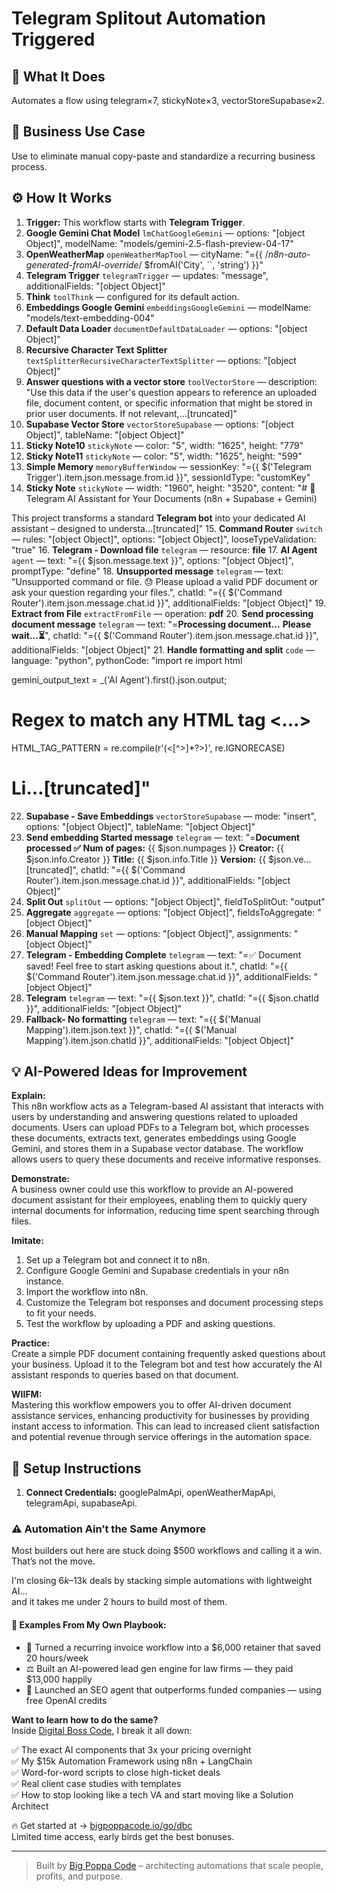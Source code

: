 # Telegram Splitout Automation Triggered
## 🚀 What It Does
Automates a flow using telegram×7, stickyNote×3, vectorStoreSupabase×2.

## 💼 Business Use Case
Use to eliminate manual copy-paste and standardize a recurring business process.

## ⚙️ How It Works
1. **Trigger:** This workflow starts with **Telegram Trigger**.
2. **Google Gemini Chat Model** `lmChatGoogleGemini` — options: "[object Object]", modelName: "models/gemini-2.5-flash-preview-04-17"
3. **OpenWeatherMap** `openWeatherMapTool` — cityName: "={{ /*n8n-auto-generated-fromAI-override*/ $fromAI('City', ``, 'string') }}"
4. **Telegram Trigger** `telegramTrigger` — updates: "message", additionalFields: "[object Object]"
5. **Think** `toolThink` — configured for its default action.
6. **Embeddings Google Gemini** `embeddingsGoogleGemini` — modelName: "models/text-embedding-004"
7. **Default Data Loader** `documentDefaultDataLoader` — options: "[object Object]"
8. **Recursive Character Text Splitter** `textSplitterRecursiveCharacterTextSplitter` — options: "[object Object]"
9. **Answer questions with a vector store** `toolVectorStore` — description: "Use this data if the user's question appears to reference an uploaded file, document content, or specific information that might be stored in prior user documents. If not relevant,…[truncated]"
10. **Supabase Vector Store** `vectorStoreSupabase` — options: "[object Object]", tableName: "[object Object]"
11. **Sticky Note10** `stickyNote` — color: "5", width: "1625", height: "779"
12. **Sticky Note11** `stickyNote` — color: "5", width: "1625", height: "599"
13. **Simple Memory** `memoryBufferWindow` — sessionKey: "={{ $('Telegram Trigger').item.json.message.from.id }}", sessionIdType: "customKey"
14. **Sticky Note** `stickyNote` — width: "1960", height: "3520", content: "# 🤖 Telegram AI Assistant for Your Documents (n8n + Supabase + Gemini)

This project transforms a standard **Telegram bot** into your dedicated AI assistant – designed to understa…[truncated]"
15. **Command Router** `switch` — rules: "[object Object]", options: "[object Object]", looseTypeValidation: "true"
16. **Telegram - Download file** `telegram` — resource: **file**
17. **AI Agent** `agent` — text: "={{ $json.message.text }}", options: "[object Object]", promptType: "define"
18. **Unsupported message** `telegram` — text: "Unsupported command or file. 😓 Please upload a valid PDF document or ask your question regarding your files.", chatId: "={{ $('Command Router').item.json.message.chat.id }}", additionalFields: "[object Object]"
19. **Extract from File** `extractFromFile` — operation: **pdf**
20. **Send processing document message** `telegram` — text: "=<b>Processing document...</b>
<b>Please wait...⏳</b>", chatId: "={{ $('Command Router').item.json.message.chat.id }}", additionalFields: "[object Object]"
21. **Handle formatting and split** `code` — language: "python", pythonCode: "import re
import html

gemini_output_text = _('AI Agent').first().json.output;
# Regex to match any HTML tag <...>
HTML_TAG_PATTERN = re.compile(r'(<[^>]*?>)', re.IGNORECASE)

# Li…[truncated]"
22. **Supabase - Save Embeddings** `vectorStoreSupabase` — mode: "insert", options: "[object Object]", tableName: "[object Object]"
23. **Send embedding Started message** `telegram` — text: "=<b>Document processed ✅ </b> 
<b>Num of pages:</b> {{ $json.numpages }} 
<b>Creator:</b> {{ $json.info.Creator }}
<b>Title:</b> {{ $json.info.Title }} 
<b>Version:</b> {{ $json.ve…[truncated]", chatId: "={{ $('Command Router').item.json.message.chat.id }}", additionalFields: "[object Object]"
24. **Split Out** `splitOut` — options: "[object Object]", fieldToSplitOut: "output"
25. **Aggregate** `aggregate` — options: "[object Object]", fieldsToAggregate: "[object Object]"
26. **Manual Mapping** `set` — options: "[object Object]", assignments: "[object Object]"
27. **Telegram - Embedding Complete** `telegram` — text: "=✅ Document saved!
Feel free to start asking questions about it.", chatId: "={{ $('Command Router').item.json.message.chat.id }}", additionalFields: "[object Object]"
28. **Telegram** `telegram` — text: "={{ $json.text }}", chatId: "={{ $json.chatId }}", additionalFields: "[object Object]"
29. **Fallback- No formatting** `telegram` — text: "={{ $('Manual Mapping').item.json.text }}", chatId: "={{ $('Manual Mapping').item.json.chatId }}", additionalFields: "[object Object]"

## 💡 AI-Powered Ideas for Improvement
**Explain:**  
This n8n workflow acts as a Telegram-based AI assistant that interacts with users by understanding and answering questions related to uploaded documents. Users can upload PDFs to a Telegram bot, which processes these documents, extracts text, generates embeddings using Google Gemini, and stores them in a Supabase vector database. The workflow allows users to query these documents and receive informative responses.

**Demonstrate:**  
A business owner could use this workflow to provide an AI-powered document assistant for their employees, enabling them to quickly query internal documents for information, reducing time spent searching through files.

**Imitate:**  
1. Set up a Telegram bot and connect it to n8n.
2. Configure Google Gemini and Supabase credentials in your n8n instance.
3. Import the workflow into n8n.
4. Customize the Telegram bot responses and document processing steps to fit your needs.
5. Test the workflow by uploading a PDF and asking questions.

**Practice:**  
Create a simple PDF document containing frequently asked questions about your business. Upload it to the Telegram bot and test how accurately the AI assistant responds to queries based on that document.

**WIIFM:**  
Mastering this workflow empowers you to offer AI-driven document assistance services, enhancing productivity for businesses by providing instant access to information. This can lead to increased client satisfaction and potential revenue through service offerings in the automation space.

## 🔧 Setup Instructions
1. **Connect Credentials:** googlePalmApi, openWeatherMapApi, telegramApi, supabaseApi.

### ⚠️ Automation Ain’t the Same Anymore

Most builders out here are stuck doing $500 workflows and calling it a win.  
That’s not the move.  

I'm closing $6k–$13k deals by stacking simple automations with lightweight AI...  
and it takes me under 2 hours to build most of them.

#### 🧠 Examples From My Own Playbook:
- 🔁 Turned a recurring invoice workflow into a $6,000 retainer that saved 20 hours/week  
- ⚖️ Built an AI-powered lead gen engine for law firms — they paid $13,000 happily  
- 🚀 Launched an SEO agent that outperforms funded companies — using free OpenAI credits  

**Want to learn how to do the same?**  
Inside [Digital Boss Code](https://bigpoppacode.io/go/dbc), I break it all down:

✅ The exact AI components that 3x your pricing overnight  
✅ My $15k Automation Framework using n8n + LangChain  
✅ Word-for-word scripts to close high-ticket deals  
✅ Real client case studies with templates  
✅ How to stop looking like a tech VA and start moving like a Solution Architect  

🔥 Get started at → [bigpoppacode.io/go/dbc](https://bigpoppacode.io/go/dbc)  
Limited time access, early birds get the best bonuses.

---
> Built by [Big Poppa Code](https://bigpoppacode.io) – architecting automations that scale people, profits, and purpose.

